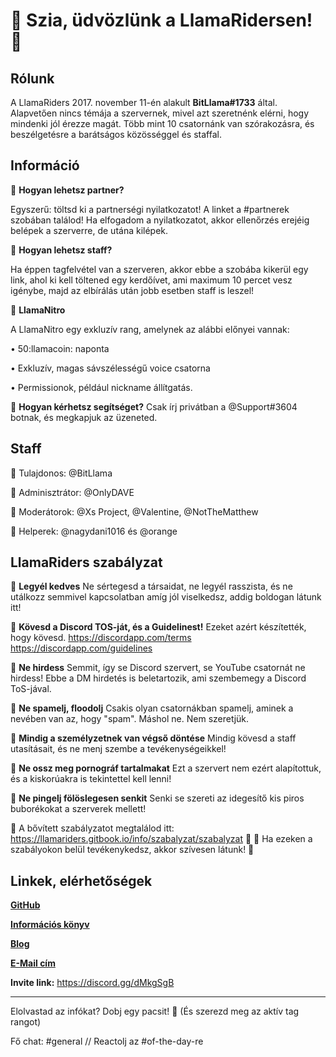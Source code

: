 # :star2: **Szia, üdvözlünk a LlamaRidersen!** :star2:

## __**Rólunk**__

A LlamaRiders 2017. november 11-én alakult **BitLlama#1733** által. Alapvetően nincs témája a szervernek, 
mivel azt szeretnénk elérni, hogy mindenki jól érezze magát. 
Több mint 10 csatornánk van szórakozásra, és beszélgetésre a barátságos közösséggel és staffal.


## __**Információ**__

:small_orange_diamond: **Hogyan lehetsz partner?**

Egyszerű: töltsd ki a partnerségi nyilatkozatot! A linket a #partnerek szobában találod!
Ha elfogadom a nyilatkozatot, akkor ellenőrzés erejéig belépek a szerverre, de utána kilépek.



:small_orange_diamond: **Hogyan lehetsz staff?**

Ha éppen tagfelvétel van a szerveren, akkor ebbe a szobába kikerül egy link, ahol ki kell töltened egy kerdőívet, 
ami maximum 10 percet vesz igénybe, majd az elbírálás után jobb esetben staff is leszel!


:small_orange_diamond: **LlamaNitro**

A LlamaNitro egy exkluzív rang, amelynek az alábbi előnyei vannak:

• 50:llamacoin: naponta

• Exkluzív, magas sávszélességű voice csatorna

• Permissionok, például nickname állítgatás.


:small_orange_diamond: **Hogyan kérhetsz segítséget?**
Csak írj privátban a @Support#3604 botnak, és megkapjuk az üzeneted.


## __**Staff**__
:small_blue_diamond: Tulajdonos: @BitLlama 

:small_blue_diamond: Adminisztrátor: @OnlyDAVE 

:small_blue_diamond: Moderátorok: @Xs Project, @Valentine, @NotTheMatthew 

:small_blue_diamond: Helperek: @nagydani1016 és @orange


## __**LlamaRiders szabályzat**__

:scroll: **Legyél kedves**
Ne sértegesd a társaidat, ne legyél rasszista, és ne utálkozz semmivel kapcsolatban amíg jól viselkedsz, addig boldogan látunk itt!


:scroll: **Kövesd a Discord TOS-ját, és a Guidelinest!**
Ezeket azért készítették, hogy kövesd.
<https://discordapp.com/terms>
<https://discordapp.com/guidelines>


:scroll: **Ne hirdess**
Semmit, így se Discord szervert, se YouTube csatornát ne hirdess! Ebbe a DM hirdetés is beletartozik, ami szembemegy a Discord ToS-jával.


:scroll: **Ne spamelj, floodolj**
Csakis olyan csatornákban spamelj, aminek a nevében van az, hogy "spam". Máshol ne. Nem szeretjük.


:scroll: **Mindig a személyzetnek van végső döntése**
Mindig kövesd a staff utasításait, és ne menj szembe a tevékenységeikkel!


:scroll: **Ne ossz meg pornográf tartalmakat**
Ezt a szervert nem ezért alapítottuk, és a kiskorúakra is tekintettel kell lenni!


:scroll: **Ne pingelj fölöslegesen senkit**
Senki se szereti az idegesítő kis piros buborékokat a szerverek mellett!


:bookmark_tabs: A bővített szabályzatot megtalálod itt: <https://llamariders.gitbook.io/info/szabalyzat/szabalyzat> :star2: 
:bookmark: Ha ezeken a szabályokon belül tevékenykedsz, akkor szívesen látunk! :star2:


## __**Linkek, elérhetőségek**__

[**GitHub**](https://github.com/TheBitLlama/LlamaRiders/)

[**Információs könyv**](https://llamariders.gitbook.io/info/)

[**Blog**](https://medium.com/llamariders)

[**E-Mail cím**](mailto:ridersllama@gmail.com)

**Invite link:** https://discord.gg/dMkgSgB

---------------------

Elolvastad az infókat? Dobj egy pacsit! :clap: (És szerezd meg az aktív tag rangot)

Fő chat: #general // Reactolj az #of-the-day-re

